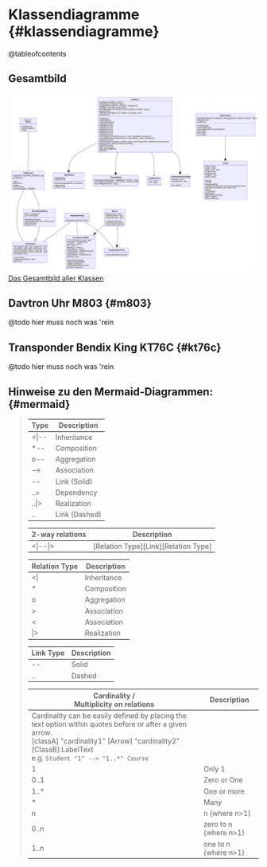 # Klassendiagramme {#klassendiagramme}

@tableofcontents

## Gesamtbild

[![Alle Klassen im Zusammenspiel.][bild-01] Das Gesamtbild aller Klassen][bild-01]

[bild-01]: ./mermaid/img/class-diagram.svg

## Davtron Uhr M803 {#m803}

@todo hier muss noch was 'rein

## Transponder Bendix King KT76C {#kt76c}

@todo hier muss noch was 'rein

## Hinweise zu den Mermaid-Diagrammen: {#mermaid}

>
> | Type    | Description   |
> |---------|---------------|
> | <\|\--  | Inheritance   |
> | *\--    | Composition   |
> | o\--    | Aggregation   |
> | \-->    | Association   |
> | \--     | Link (Solid)  |
> | ..>     | Dependency    |
> | ..\|>   | Realization   |
> | ..      | Link (Dashed) |
> 
> | 2-way relations | Description   |
> |-----------------|---------------|
> | <\|-\-\|>       | [Relation Type][Link][Relation Type] |
>
> | Relation Type | Description |
> |---------------|-------------|
> | \<\|          | Inheritance |
> | *             | Composition |
> | o             | Aggregation |
> | \>            | Association |
> | \<            | Association |
> | \|\>          | Realization |
>
> | Link Type | Description
> |-----------|------------
> | \--       | Solid
> | ..        | Dashed
>
> | Cardinality /<br/>Multiplicity on relations | Description
> |-------------|-----------------|
> | Cardinality can be easily defined by placing the text option within quotes before or after a given arrow.<br/>[classA] "cardinality1" [Arrow] "cardinality2" [ClassB]:LabelText<br/>e.g. `Student "1" --> "1..*" Course`||
> | 1           | Only 1
> | 0..1        | Zero or One
> | 1..*        | One or more
> | *           | Many
> | n           | n {where n>1}
> | 0..n        | zero to n {where n>1}
> | 1..n        | one to n {where n>1}
